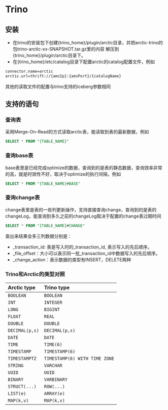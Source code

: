 # Trino

## 安装

- 在trino的安装包下创建{trino_home}/plugin/arctic目录，并把arctic-trino的包trino-arctic-xx-SNAPSHOT.tar.gz里的内容
  解压到{trino_home}/plugin/arctic目录下。
- 在{trino_home}/etc/catalog目录下配置arctic的catalog配置文件，例如

```tex
connector.name=arctic
arctic.url=thrift://{amsIp}:{amsPort}/{catalogName}
```

其他的读取文件的配置与trino支持的iceberg参数相同



## 支持的语句

### 查询表

采用Merge-On-Read的方式读取arctic表，能读取到表的最新数据，例如

```sql
SELECT * FROM "{TABLE_NAME}"
```



### 查询base表

base表里是已经完成optimize的数据，查询到的是表的静态数据，查询效率非常的高，就是时效性不好，取决于optimize的执行间隔，例如

```sql
SELECT * FROM "{TABLE_NAME}#BASE"
```



### 查询change表

change表里是表的一些列更新操作，支持直接查询change，查询到的是表的changeLog，能查询到多久之前的changeLog取决于配置的change表过期时间

```sql
SELECT * FROM "{TABLE_NAME}#CHANGE"
```

查出来结果会多三列数据分别是：

- _transaction_id: 表是写入时的_transaction_id, 表示写入的先后顺序。
- _file_offset：大小可以表示同一批_transaction_id中数据写入的先后顺序。
- _change_action：表示数据的类型有INSERT，DELETE两种

### Trino和Arctic的类型对照

| Arctic type   | Trino type                    |
| :------------- | :---------------------------- |
| `BOOLEAN`      | `BOOLEAN`                     |
| `INT`          | `INTEGER`                     |
| `LONG`         | `BIGINT`                      |
| `FLOAT`        | `REAL`                        |
| `DOUBLE`       | `DOUBLE`                      |
| `DECIMAL(p,s)` | `DECIMAL(p,s)`                |
| `DATE`         | `DATE`                        |
| `TIME`         | `TIME(6)`                     |
| `TIMESTAMP`    | `TIMESTAMP(6)`                |
| `TIMESTAMPTZ`  | `TIMESTAMP(6) WITH TIME ZONE` |
| `STRING`       | `VARCHAR`                     |
| `UUID`         | `UUID`                        |
| `BINARY`       | `VARBINARY`                   |
| `STRUCT(...)`  | `ROW(...)`                    |
| `LIST(e)`      | `ARRAY(e)`                    |
| `MAP(k,v)`     | `MAP(k,v)`                    |

